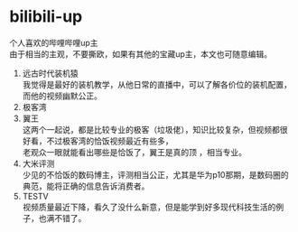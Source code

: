# bilibili-up
个人喜欢的哔哩哔哩up主  
由于相当的主观，不要撕欧，如果有其他的宝藏up主，本文也可随意编辑。  
1. 远古时代装机猿  
我觉得是最好的装机教学，从他日常的直播中，可以了解各价位的装机配置，而他的视频幽默公正。  
2. 极客湾  
3. 翼王  
这两个一起说，都是比较专业的极客（垃圾佬），知识比较复杂，但视频都很好看，不过极客湾的恰饭视频最近有些多，  
老观众一眼就能看出哪些是恰饭了，翼王是真的顶 ，相当专业。  
4. 大米评测  
少见的不恰饭的数码博主，评测相当公正，尤其是华为p10那期，是数码圈的典范，能将正确的信息告诉消费者。  
5. TESTV  
视频质量最近下降，看久了没什么新意，但是能学到好多现代科技生活的例子，也满不错了。  

